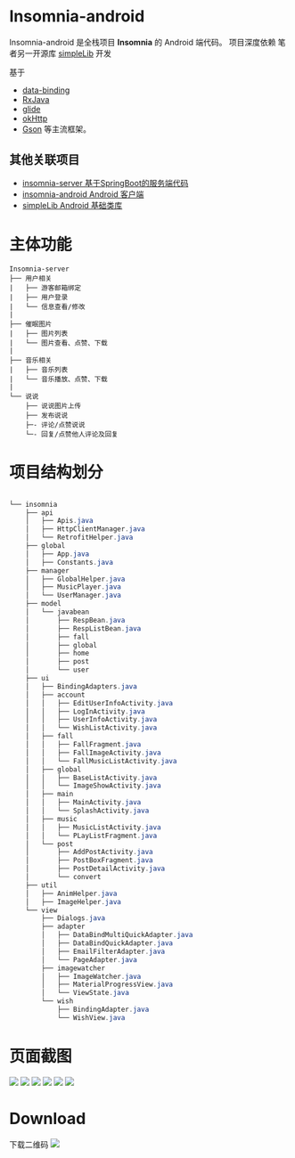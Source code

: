 # Insomnia-android
Insomnia-android 是全栈项目 **Insomnia** 的 Android 端代码。
项目深度依赖 笔者另一开源库 [simpleLib](https://github.com/cchao1024/simpleLib) 开发

基于 

* [data-binding](https://developer.android.com/topic/libraries/data-binding)
* [RxJava](https://github.com/ReactiveX/RxJava)
* [glide](https://github.com/bumptech/glide)
* [okHttp](https://github.com/square/okhttp)
* [Gson](https://github.com/google/gson)   等主流框架。

## 其他关联项目
 * [insomnia-server 基于SpringBoot的服务端代码](https://github.com/cchao1024/insomnia-server)
 * [insomnia-android Android 客户端](https://github.com/cchao1024/insomnia-android)
 * [simpleLib Android 基础类库](https://github.com/cchao1024/insomnia-server)
 
# 主体功能

```
Insomnia-server
├── 用户相关
|   ├── 游客邮箱绑定
|   ├── 用户登录
|   └── 信息查看/修改
|
├── 催眠图片
|   ├── 图片列表
|   └── 图片查看、点赞、下载 
|
├── 音乐相关
|   ├── 音乐列表
|   └── 音乐播放、点赞、下载 
|
└── 说说
    ├── 说说图片上传  
    ├── 发布说说
    ├─- 评论/点赞说说
    └─- 回复/点赞他人评论及回复  
```

# 项目结构划分

```java

└── insomnia
    ├── api
    │   ├── Apis.java
    │   ├── HttpClientManager.java
    │   └── RetrofitHelper.java
    ├── global
    │   ├── App.java
    │   ├── Constants.java
    ├── manager
    │   ├── GlobalHelper.java
    │   ├── MusicPlayer.java
    │   └── UserManager.java
    ├── model
    │   └── javabean
    │       ├── RespBean.java
    │       ├── RespListBean.java
    │       ├── fall
    │       ├── global
    │       ├── home
    │       ├── post
    │       └── user
    ├── ui
    │   ├── BindingAdapters.java
    │   ├── account
    │   │   ├── EditUserInfoActivity.java
    │   │   ├── LogInActivity.java
    │   │   ├── UserInfoActivity.java
    │   │   └── WishListActivity.java
    │   ├── fall
    │   │   ├── FallFragment.java
    │   │   ├── FallImageActivity.java
    │   │   └── FallMusicListActivity.java
    │   ├── global
    │   │   ├── BaseListActivity.java
    │   │   └── ImageShowActivity.java
    │   ├── main
    │   │   ├── MainActivity.java
    │   │   └── SplashActivity.java
    │   ├── music
    │   │   ├── MusicListActivity.java
    │   │   └── PLayListFragment.java
    │   └── post
    │       ├── AddPostActivity.java
    │       ├── PostBoxFragment.java
    │       ├── PostDetailActivity.java
    │       └── convert
    ├── util
    │   ├── AnimHelper.java
    │   ├── ImageHelper.java
    └── view
        ├── Dialogs.java
        ├── adapter
        │   ├── DataBindMultiQuickAdapter.java
        │   ├── DataBindQuickAdapter.java
        │   ├── EmailFilterAdapter.java
        │   └── PageAdapter.java
        ├── imagewatcher
        │   ├── ImageWatcher.java
        │   ├── MaterialProgressView.java
        │   └── ViewState.java
        └── wish
            ├── BindingAdapter.java
            └── WishView.java

```
# 页面截图
![](https://raw.githubusercontent.com/cchao1024/insomnia-android/develop/document/1.jpg) 
![](https://raw.githubusercontent.com/cchao1024/insomnia-android/develop/document/2.jpg) 
![](https://raw.githubusercontent.com/cchao1024/insomnia-android/develop/document/33.jpg) 
![](https://raw.githubusercontent.com/cchao1024/insomnia-android/develop/document/44.jpg) 
![](https://raw.githubusercontent.com/cchao1024/insomnia-android/develop/document/66.jpg)
![](https://raw.githubusercontent.com/cchao1024/insomnia-android/develop/document/55.jpg) 

# Download
下载二维码
![](https://raw.githubusercontent.com/cchao1024/insomnia-android/develop/document/fir.jpg)